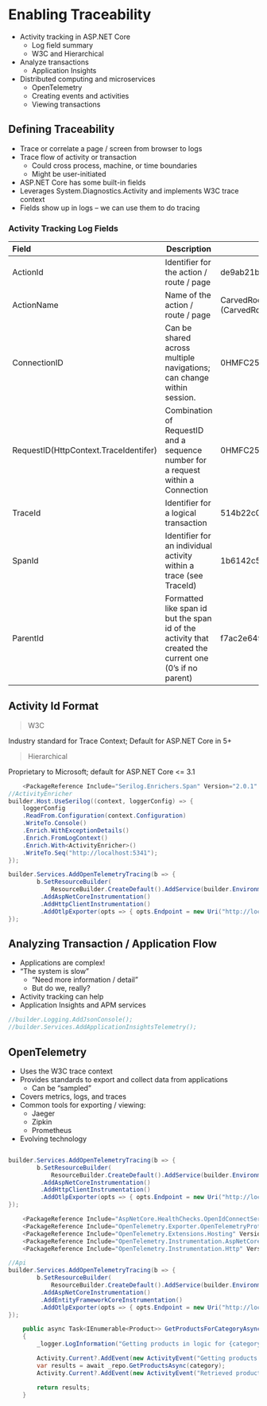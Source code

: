# Enabling Traceability

-   Activity tracking in ASP.NET Core
    - Log field summary
    - W3C and Hierarchical
-   Analyze transactions
    - Application Insights
-   Distributed computing and microservices
    - OpenTelemetry
    - Creating events and activities
    - Viewing transactions

## Defining Traceability

-   Trace or correlate a page / screen from browser to logs
-   Trace flow of activity or transaction
    - Could cross process, machine, or time boundaries
    - Might be user-initiated
-   ASP.NET Core has some built-in fields
-   Leverages System.Diagnostics.Activity and implements W3C trace context
-   Fields show up in logs – we can use them to do tracing

### Activity Tracking Log Fields

 | **Field**    | **Description** | **Example** |
|:-------------------|------------|------------|
| ActionId                              |Identifier for the action / route / page                               | de9ab21b-279b-42c6-b93e-b0d377c49f8e |
| ActionName                            |Name of the action / route / page                                      | CarvedRock.Api.Controllers.ProductController.Get (CarvedRock.Api) /Listing|
| ConnectionID                          |Can be shared across multiple navigations; can change within session.  | 0HMFC25O20STO|
| RequestID(HttpContext.TraceIdentifer) |Combination of RequestID and a sequence number for a request within a Connection | 0HMFC25O20STO:00000007|
| TraceId                               |Identifier for a logical transaction | 514b22c0573bf5b992354804a9993cac|
| SpanId                                |Identifier for an individual activity within a trace (see TraceId) | 1b6142c5188baad6|
| ParentId                              |Formatted like span id but the span id of the activity that created the current one (0’s if no parent) | f7ac2e649b1eca3a 0000000000000000|

## Activity Id Format

> W3C 

Industry standard for Trace  Context;
Default for ASP.NET Core in 5+

> Hierarchical

Proprietary to Microsoft; default 
for ASP.NET Core <= 3.1

```c#
    <PackageReference Include="Serilog.Enrichers.Span" Version="2.0.1" />
//ActivityEnricher
builder.Host.UseSerilog((context, loggerConfig) => {
    loggerConfig
    .ReadFrom.Configuration(context.Configuration)
    .WriteTo.Console()
    .Enrich.WithExceptionDetails()
    .Enrich.FromLogContext()
    .Enrich.With<ActivityEnricher>()
    .WriteTo.Seq("http://localhost:5341");
});

builder.Services.AddOpenTelemetryTracing(b => {
        b.SetResourceBuilder(
            ResourceBuilder.CreateDefault().AddService(builder.Environment.ApplicationName)) 
         .AddAspNetCoreInstrumentation()
         .AddHttpClientInstrumentation()         
         .AddOtlpExporter(opts => { opts.Endpoint = new Uri("http://localhost:4317"); });
});
```

## Analyzing Transaction / Application Flow

-    Applications are complex!
-    “The system is slow”
     - “Need more information / detail”
     - But do we, really?
-    Activity tracking can help
-    Application Insights and APM services

```c#
//builder.Logging.AddJsonConsole();
//builder.Services.AddApplicationInsightsTelemetry();
```

## OpenTelemetry

-   Uses the W3C trace context
-   Provides standards to export and collect data from applications
    - Can be “sampled”
-   Covers metrics, logs, and traces
-   Common tools for exporting / viewing:
    - Jaeger
    - Zipkin
    - Prometheus
-   Evolving technology

```c#

builder.Services.AddOpenTelemetryTracing(b => {
        b.SetResourceBuilder(
            ResourceBuilder.CreateDefault().AddService(builder.Environment.ApplicationName)) 
         .AddAspNetCoreInstrumentation()
         .AddHttpClientInstrumentation()         
         .AddOtlpExporter(opts => { opts.Endpoint = new Uri("http://localhost:4317"); });
});

    <PackageReference Include="AspNetCore.HealthChecks.OpenIdConnectServer" Version="6.0.1" />
    <PackageReference Include="OpenTelemetry.Exporter.OpenTelemetryProtocol" Version="1.2.0-rc2" /> 
    <PackageReference Include="OpenTelemetry.Extensions.Hosting" Version="1.0.0-rc9" /> 
    <PackageReference Include="OpenTelemetry.Instrumentation.AspNetCore" Version="1.0.0-rc9" /> 
    <PackageReference Include="OpenTelemetry.Instrumentation.Http" Version="1.0.0-rc9" />

//Api
builder.Services.AddOpenTelemetryTracing(b => {
        b.SetResourceBuilder(
            ResourceBuilder.CreateDefault().AddService(builder.Environment.ApplicationName)) 
         .AddAspNetCoreInstrumentation()
         .AddEntityFrameworkCoreInstrumentation()
         .AddOtlpExporter(opts => { opts.Endpoint = new Uri("http://localhost:4317");  });
});

    public async Task<IEnumerable<Product>> GetProductsForCategoryAsync(string category)
    {               
        _logger.LogInformation("Getting products in logic for {category}", category);

        Activity.Current?.AddEvent(new ActivityEvent("Getting products from repository"));
        var results = await _repo.GetProductsAsync(category);
        Activity.Current?.AddEvent(new ActivityEvent("Retrieved products from repository"));

        return results;
    }
    
```